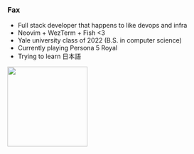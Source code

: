 ### Fax

- Full stack developer that happens to like devops and infra
- Neovim + WezTerm + Fish <3
- Yale university class of 2022 (B.S. in computer science)
- Currently playing Persona 5 Royal
- Trying to learn 日本語

<img height=180 align="center" src="https://github-readme-stats.vercel.app/api/top-langs/?username=wu-json&hide=html,jupyter+notebook,scss,gdscript,javascript,c%2b%2b&layout=compact&hide_border=true&theme=transparent" />
